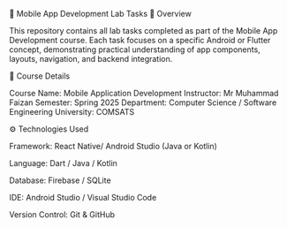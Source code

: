 📱 Mobile App Development Lab Tasks
📘 Overview

This repository contains all lab tasks completed as part of the Mobile App Development course. Each task focuses on a specific Android or Flutter concept, demonstrating practical understanding of app components, layouts, navigation, and backend integration.

🧩 Course Details

Course Name: Mobile Application Development
Instructor: Mr Muhammad Faizan
Semester: Spring 2025
Department: Computer Science / Software Engineering
University: COMSATS 

⚙️ Technologies Used

Framework: React Native/ Android Studio (Java or Kotlin)

Language: Dart / Java / Kotlin

Database: Firebase / SQLite

IDE: Android Studio / Visual Studio Code

Version Control: Git & GitHub
